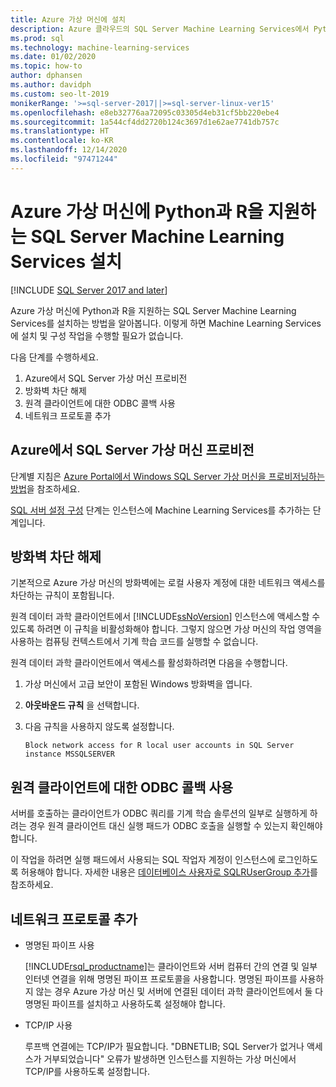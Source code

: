 ```yaml
---
title: Azure 가상 머신에 설치
description: Azure 클라우드의 SQL Server Machine Learning Services에서 Python과 R 데이터 과학 및 기계 학습 솔루션을 실행합니다.
ms.prod: sql
ms.technology: machine-learning-services
ms.date: 01/02/2020
ms.topic: how-to
author: dphansen
ms.author: davidph
ms.custom: seo-lt-2019
monikerRange: '>=sql-server-2017||>=sql-server-linux-ver15'
ms.openlocfilehash: e8eb32776aa72095c03305d4eb31cf5bb220ebe4
ms.sourcegitcommit: 1a544cf4dd2720b124c3697d1e62ae7741db757c
ms.translationtype: HT
ms.contentlocale: ko-KR
ms.lasthandoff: 12/14/2020
ms.locfileid: "97471244"
---
```

# <a name="install-sql-server-machine-learning-services-with-python-and-r-on-an-azure-virtual-machine"></a>Azure 가상 머신에 Python과 R을 지원하는 SQL Server Machine Learning Services 설치
[!INCLUDE [SQL Server 2017 and later](../../includes/applies-to-version/sqlserver2017.md)]

Azure 가상 머신에 Python과 R을 지원하는 SQL Server Machine Learning Services를 설치하는 방법을 알아봅니다. 이렇게 하면 Machine Learning Services에 설치 및 구성 작업을 수행할 필요가 없습니다.

다음 단계를 수행하세요.

1. Azure에서 SQL Server 가상 머신 프로비전
1. 방화벽 차단 해제
1. 원격 클라이언트에 대한 ODBC 콜백 사용
1. 네트워크 프로토콜 추가

## <a name="provision-sql-server-virtual-machine-in-azure"></a>Azure에서 SQL Server 가상 머신 프로비전

단계별 지침은 [Azure Portal에서 Windows SQL Server 가상 머신을 프로비저닝하는 방법](/azure/virtual-machines/windows/sql/virtual-machines-windows-portal-sql-server-provision)을 참조하세요. 

[SQL 서버 설정 구성](/azure/virtual-machines/windows/sql/virtual-machines-windows-portal-sql-server-provision#3-configure-sql-server-settings) 단계는 인스턴스에 Machine Learning Services를 추가하는 단계입니다.

<a name="firewall"></a>

## <a name="unblock-the-firewall"></a>방화벽 차단 해제

기본적으로 Azure 가상 머신의 방화벽에는 로컬 사용자 계정에 대한 네트워크 액세스를 차단하는 규칙이 포함됩니다.

원격 데이터 과학 클라이언트에서 [!INCLUDE[ssNoVersion](../../includes/ssnoversion-md.md)] 인스턴스에 액세스할 수 있도록 하려면 이 규칙을 비활성화해야 합니다.  그렇지 않으면 가상 머신의 작업 영역을 사용하는 컴퓨팅 컨텍스트에서 기계 학습 코드를 실행할 수 없습니다.

원격 데이터 과학 클라이언트에서 액세스를 활성화하려면 다음을 수행합니다.

1. 가상 머신에서 고급 보안이 포함된 Windows 방화벽을 엽니다.
2. **아웃바운드 규칙** 을 선택합니다.
3. 다음 규칙을 사용하지 않도록 설정합니다.
  
     `Block network access for R local user accounts in SQL Server instance MSSQLSERVER`
  
## <a name="enable-odbc-callbacks-for-remote-clients"></a>원격 클라이언트에 대한 ODBC 콜백 사용

서버를 호출하는 클라이언트가 ODBC 쿼리를 기계 학습 솔루션의 일부로 실행하게 하려는 경우 원격 클라이언트 대신 실행 패드가 ODBC 호출을 실행할 수 있는지 확인해야 합니다. 

이 작업을 하려면 실행 패드에서 사용되는 SQL 작업자 계정이 인스턴스에 로그인하도록 허용해야 합니다. 자세한 내용은 [데이터베이스 사용자로 SQLRUserGroup 추가](../security/create-a-login-for-sqlrusergroup.md)를 참조하세요.

<a name="network"></a>

## <a name="add-network-protocols"></a>네트워크 프로토콜 추가

+ 명명된 파이프 사용
  
  [!INCLUDE[rsql_productname](../../includes/rsql-productname-md.md)]는 클라이언트와 서버 컴퓨터 간의 연결 및 일부 인터넷 연결을 위해 명명된 파이프 프로토콜을 사용합니다. 명명된 파이프를 사용하지 않는 경우 Azure 가상 머신 및 서버에 연결된 데이터 과학 클라이언트에서 둘 다 명명된 파이프를 설치하고 사용하도록 설정해야 합니다.
  
+ TCP/IP 사용

  루프백 연결에는 TCP/IP가 필요합니다. "DBNETLIB; SQL Server가 없거나 액세스가 거부되었습니다" 오류가 발생하면 인스턴스를 지원하는 가상 머신에서 TCP/IP를 사용하도록 설정합니다.
